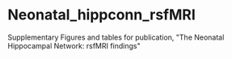 # Neonatal_hippconn_rsfMRI
Supplementary Figures and tables for publication, "The Neonatal Hippocampal Network: rsfMRI findings"
